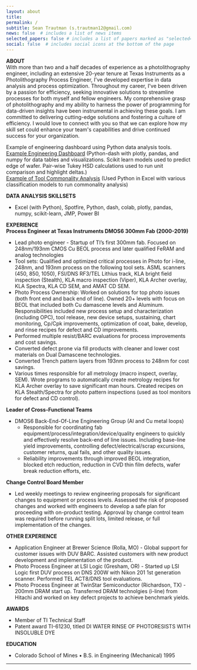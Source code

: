 ```yaml
---
layout: about
title: 
permalink: /
subtitle: Sean Trautman (s.trautman12@gmail.com)
news: false  # includes a list of news items
selected_papers: false # includes a list of papers marked as "selected={true}"
social: false  # includes social icons at the bottom of the page
---
```


**ABOUT**  
With more than two and a half decades of experience as a photolithography engineer, including an extensive 20-year tenure at Texas Instruments as a Photolithography Process Engineer, I've developed expertise in data analysis and process optimization. Throughout my career, I've been driven by a passion for efficiency, seeking innovative solutions to streamline processes for both myself and fellow engineers. My comprehensive grasp of photolithography and my ability to harness the power of programming for data-driven insights have been instrumental in achieving these goals. I am committed to delivering cutting-edge solutions and fostering a culture of efficiency. I would love to connect with you so that we can explore how my skill set could enhance your team's capabilities and drive continued success for your organization.  

Example of engineering dashboard using Python data analysis tools.     
[Example Engineering Dashboard](https://straut12.pythonanywhere.com/) (Python-dash with plotly, pandas, and numpy for data tables and visualizations. Scikit learn models used to predict edge of wafer. Pair-wise Tukey HSD calculations used to run unit comparison and highlight deltas.)  
[Example of Tool Commonality Analysis](https://seantrautman.com/ref/data-analysis/ml/) (Used Python in Excel with various classification models to run commonality analysis)    

**DATA ANALYSIS SKILLSETS**
* Excel (with Python), Spotfire, Python, dash, colab, plotly, pandas, numpy, scikit-learn, JMP, Power BI  

**EXPERIENCE**  
**Process Engineer at Texas Instruments DMOS6 300mm Fab (2000-2019)**  
* Lead photo engineer - Startup of TI’s first 300mm fab. Focused on 248nm/193nm CMOS Cu BEOL process and later qualified FeRAM and analog technologies  
* Tool sets: Qualified and optimized critical processes in Photo for i-line, 248nm, and 193nm process on the following tool sets.  ASML scanners (450, 850, 1050), FSI/DNS RF3/TEL Lithius track, KLA bright field inspection (Stealth), KLA macro inspection (Viper), KLA Archer overlay, KLA Spectra, KLA CD SEM, and AMAT CD SEM.
* Photo Process Ownership: Worked on solutions for top photo issues (both front end and back end of line).  Owned 20+ levels with focus on BEOL that included both Cu damascene levels and Aluminum.  Responsibilities included new process setup and characterization (including OPC), tool release, new device setups, sustaining, chart monitoring, Cp/Cpk improvements, optimization of coat, bake, develop, and rinse recipes for defect and CD improvements.
* Performed multiple resist/BARC evaluations for process improvements and cost savings. 
* Converted defect prone via fill products with cleaner and lower cost materials on Dual Damascene technologies.
* Converted Trench pattern layers from 193nm process to 248nm for cost savings.
* Various times responsible for all metrology (macro inspect, overlay, SEM).  Wrote programs to automatically create metrology recipes for KLA Archer overlay to save significant man hours.  Created recipes on KLA Stealth/Spectra for photo pattern inspections (used as tool monitors for defect and CD control).

**Leader of Cross-Functional Teams**  
* DMOS6 Back-End-Of-Line Engineering Group (Al and Cu metal loops) 
    * Responsible for coordinating fab equipment/process/integration/device/quality engineers to quickly and effectively resolve back-end of line issues.  Including base-line yield improvements, controlling defect/electrical/scrap excursions, customer returns, qual fails, and other quality issues.
    * Reliability improvements through improved BEOL integration, blocked etch reduction, reduction in CVD thin film defects, wafer break reduction efforts, etc.

**Change Control Board Member**  
* Led weekly meetings to review engineering proposals for significant changes to equipment or process levels. Assessed the risk of proposed changes and worked with engineers to develop a safe plan for proceeding with on-product testing. Approval by change control team was required before running split lots, limited release, or full implementation of the changes.

**OTHER EXPERIENCE**  
* Application Engineer at Brewer Science (Rolla, MO) - Global support for customer issues with DUV BARC. Assisted customers with new product development and implementation of the product.
* Photo Process Engineer at LSI Logic (Gresham, OR) - Started up LSI Logic first DUV process on DNS 200W with Nikon 201 1st generation scanner.  Performed TEL ACT8/DNS tool evaluations.
* Photo Process Engineer at TwinStar Semiconductor (Richardson, TX) - 200mm DRAM start up. Transferred DRAM technolgies (i-line) from Hitachi and worked on key defect projects to achieve benchmark yields.

**AWARDS**  
* Member of TI Technical Staff 
* Patent award TI-61230, titled DI WATER RINSE OF PHOTORESISTS WITH INSOLUBLE DYE 

**EDUCATION**
* Colorado School of Mines ▪ B.S. in Engineering (Mechanical) 1995


--------------------------------